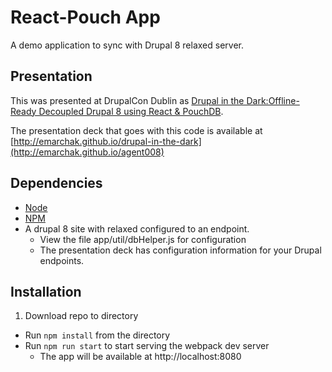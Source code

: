 # React-Pouch App

A demo application to sync with Drupal 8 relaxed server.

## Presentation
This was presented at DrupalCon Dublin as [Drupal in the Dark:Offline-Ready Decoupled Drupal 8 using React & PouchDB](https://events.drupal.org/dublin2016/sessions/drupal-dark-offline-ready-decoupled-drupal-8-using-react-pouchdb).

The presentation deck that goes with this code is available at [http://emarchak.github.io/drupal-in-the-dark](http://emarchak.github.io/agent008) 

## Dependencies
- [Node](https://nodejs.org/)
- [NPM](https://www.npmjs.com/)
- A drupal 8 site with relaxed configured to an endpoint.
  - View the file app/util/dbHelper.js for configuration
  - The presentation deck has configuration information for your Drupal endpoints.
  
## Installation
1. Download repo to directory
- Run `npm install` from the directory
- Run `npm run start` to start serving the webpack dev server
  - The app will be available at http://localhost:8080
  
